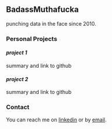 ## BadassMuthafucka

punching data in the face since 2010.

### Personal Projects

#### <i>project 1</i>
summary and link to github
#### <i>project 2</i>
summary and link to github


### Contact
You can reach me on [linkedin](https://www.linkedin.com/in/steven-beale) or by [email](mailto:steven.t.beale@gmail.com). 


